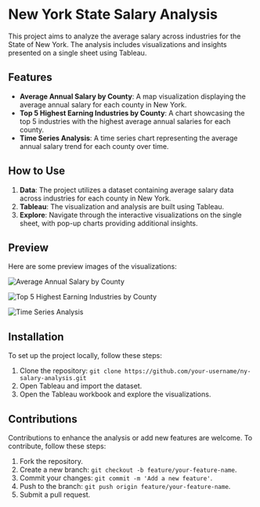

# New York State Salary Analysis

This project aims to analyze the average salary across industries for the State of New York. The analysis includes visualizations and insights presented on a single sheet using Tableau.

## Features

- **Average Annual Salary by County**: A map visualization displaying the average annual salary for each county in New York.
- **Top 5 Highest Earning Industries by County**: A chart showcasing the top 5 industries with the highest average annual salaries for each county.
- **Time Series Analysis**: A time series chart representing the average annual salary trend for each county over time.

## How to Use

1. **Data**: The project utilizes a dataset containing average salary data across industries for each county in New York.
2. **Tableau**: The visualization and analysis are built using Tableau.
3. **Explore**: Navigate through the interactive visualizations on the single sheet, with pop-up charts providing additional insights.

## Preview

Here are some preview images of the visualizations:

![Average Annual Salary by County](images/average_salary_map.png)

![Top 5 Highest Earning Industries by County](images/top_5_industries.png)

![Time Series Analysis](images/time_series_analysis.png)

## Installation

To set up the project locally, follow these steps:

1. Clone the repository: `git clone https://github.com/your-username/ny-salary-analysis.git`
2. Open Tableau and import the dataset.
3. Open the Tableau workbook and explore the visualizations.

## Contributions

Contributions to enhance the analysis or add new features are welcome. To contribute, follow these steps:

1. Fork the repository.
2. Create a new branch: `git checkout -b feature/your-feature-name`.
3. Commit your changes: `git commit -m 'Add a new feature'`.
4. Push to the branch: `git push origin feature/your-feature-name`.
5. Submit a pull request.



